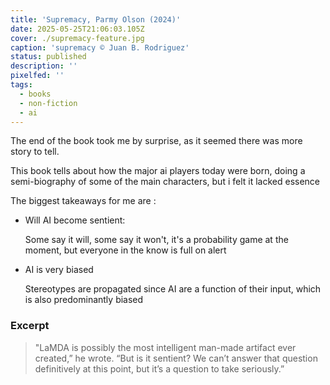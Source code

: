 ```yaml
---
title: 'Supremacy, Parmy Olson (2024)'
date: 2025-05-25T21:06:03.105Z
cover: ./supremacy-feature.jpg
caption: 'supremacy © Juan B. Rodriguez'
status: published
description: ''
pixelfed: ''
tags:
  - books
  - non-fiction
  - ai
---
```


The end of the book took me by surprise, as it seemed there was more story to tell.

This book tells about how the major ai players today were born, doing a semi-biography of some of the main characters, but i felt it lacked essence

The biggest takeaways for me are :

- Will AI become sentient:

  Some say it will, some say it won't, it's a probability game at the moment, but everyone in the know is full on alert

- AI is very biased

  Stereotypes are propagated since AI are a function of their input, which is also predominantly biased

### Excerpt

> "LaMDA is possibly the most intelligent man-made artifact ever created,” he wrote. “But is it sentient? We can’t answer that question definitively at this point, but it’s a question to take seriously.”
